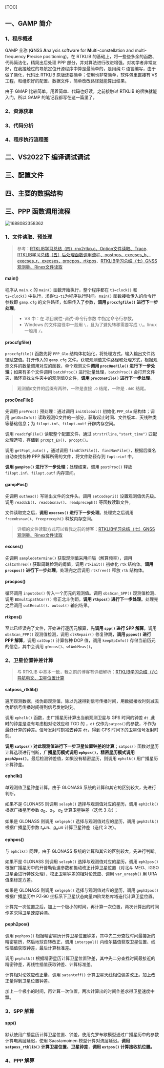 [TOC]

## 一、GAMP 简介

### 1、程序概述

GAMP 全称 (**G**NSS  **A**nalysis software for **M**ulti-constellation and multi-frequency **P**recise positioning)，在 RTKLIB 的基础上，将一些些多余的函数、代码简洁化，精简出后处理 PPP 部分，并对算法进行改进增强。对初学者非常友好，在我接触过的导航定位开源程序中算是最简单的，是用纯 C 语言编写，由于做了简化，代码比 RTKLIB 原版还要简单；使用也非常简单，软件包里直接有 VS 工程，和组织好的配置、数据文件，简单改改路径就能算出结果。

由于 GMAP 比较简单，用着简单、代码也好读，之前接触过 RTKLIB 的很快就能入门，所以 GAMP 的笔记我都写在这一篇里了。





### 2、资源获取





### 3、代码分析





### 4、程序执行流程图









## 二、VS2022下 编译调试调试









## 三、配置文件











## 四、主要的数据结构











## 三、PPP 函数调用流程

![1688082358362](https://pic-bed-1316053657.cos.ap-nanjing.myqcloud.com/img/1688082358362.png)

### 1、文件读取、预处理

> 参考：[RTKLIB学习总结（四）rnx2rtkp.c、Option文件读取、Trace](https://lizhengxiao.blog.csdn.net/article/details/129617353)、[RTKLIB学习总结（五）后处理函数调用流程、postpos、execses_b、execses_r、execses、procpos、rtkpos](https://lizhengxiao.blog.csdn.net/article/details/129887413)、[RTKLIB学习总结（七）GNSS观测量、Rinex文件读取](https://lizhengxiao.blog.csdn.net/article/details/130083589)

#### main()

程序从 `main.c` 的 `main()` 函数开始执行，整个程序都在 `t1=clock()` 和 `t2=clock()` 中执行，求得`t2-t1`为程序执行时间。`main()` 函数接收传入的命令行参数即 `gamp.cfg` 的文件路径，如果传入了参数，**调用 `proccfgfile()` 进行下一步处理**。

> * VS 中：在 项目属性-调试-命令行参数 中指定命令行参数。
> * Windows 的文件路径中一般用 `\`，且为了避免转移需要写成 `\\`。linux一般用 `/`。

#### proccfgfile()

`proccfgfile()` 函数先将  `PPP_Glo` 结构体初始化，将处理方式，输入输出文件路径赋空值。打开传入的 `gamp.cfg` 文件。获取观测值文件路径和处理方式，根据观测文件的数量调用对应的函数，单个观测文件**调用 `procOneFile()` 进行下一步处理**；如果有多个文件调用 `batchProc()` 进行批量处理，`batchProc()` 会打开文件夹，循环查找文件夹中的观测值O文件，**调用 `procOneFile()` 进行下一步处理**。

> 观测值`O`文件的后缀有两种，一种是直接 `.O` 结尾，一种是 `.ddO` 结尾。

#### procOneFile()

先调用 `preProc()` 预处理：通过调用 `initGlobal()` 初始化 `PPP_Glo` 结构体；调用 `getObsInfo()`  读取观测O文件的一部分，获取起止时间、文件版本、天线种类等基础信息；为 `filopt.inf`、`filopt.outf` 开辟内存空间。

调用 `readcfgFile()` 读取整个配置文件，通过 `strstr(line,"start_time")` 匹配处理选项，存储到 `prcOpt_Ex()`、`prcopt()`。

调用 `getFopt_auto()` ，通过调用 `findClkFile()`、`findNavFile()`，根据后缀名自动查找各种 PPP 解算所需的文件，将文件路径存到 `fopt->inf` 中。

**调用 `gampPos()` 进行下一步处理**；处理结束，调用 `postProc()` 释放 `filopt.inf`、`filopt.outf` 内存空间。

#### gampPos()

先调用 `outhead()` 写输出文件的文件头。调用 `setcodepri()` 设置观测值优先级。调用 `readdcb()`、`readobsnav()`、`readpreceph()` 等函数读取文件。

文件读取完之后，**调用 `execses()` 进行下一步处理**。处理完之后调用 `freeobsnav()`、`freepreceph()` 释放内存空间。

> 详细的文件读取方式可以看我之前的博客：[RTKLIB学习总结（七）GNSS观测量、Rinex文件读取](https://lizhengxiao.blog.csdn.net/article/details/130083589)

#### excses()

先调用 `sampledetermine()` 获取观测值采用间隔（解算频率），调用 `calCsThres()` 获取周跳检测的阈值，调用 `rtkinit()` 初始化 `rtk` 结构体。**调用 `procpos()` 进行下一步处理**。处理完之后调用 `rtkfree()` 释放 `rtk` 结构体。

#### procpos()

循环调用 `inputobs()` 传入一个历元的观测值。调用 `obsScan_SPP()` 观测值检测、调用 `BDmultipathCorr()` 修正北斗伪距。**调用 `rtkpos()` 进行下一步处理**。处理完之后调用 `outResult()`、`outsol()` 输出结果。

#### rtkpos()

至此已经读完了文件，开始进行逐历元解算，先**调用 `spp()` 进行 SPP 解算**，调用 `obsScan_PPP()` 观测值检测，调用 `clkRepair()` 修复钟跳，**调用 `pppos()` 进行 PPP 解算**，调用 `calDop()` 计算各种 DOP 值，调用 `keepEpInfo()` 存储当前历元的信息，其中会调用 `gfmeas()`、`wlAmbMeas()`。

### 2、卫星位置钟差计算

> 与 RTKLIB 中基本一致，我之前的博客有详细解析：[RTKLIB学习总结（六）导航电文、卫星位置计算](https://lizhengxiao.blog.csdn.net/article/details/129986385)

#### satposs_rtklib()

遍历观测数据，找伪距观测值，除以光速得到信号传播时间，用数据接收时刻减去伪距信号传播时间得到信号发射时刻。

调用 `ephclk()` 函数，由广播星历计算出当前观测卫星与 GPS 时间的钟差 `dt` ,此时的钟差是没有考虑相对论效应和 TGD 的 ，`dt` 仅作为`satpos()`的参数，不作为最终计算的钟差。信号发射时刻减去钟差 `dt`，得到 GPS 时间下的卫星信号发射时刻。

**调用 `satpos()` 对此观测值进行下一步卫星位置钟差的计算**；`satpos()` 函数对星历计算选项进行判断，**广播星历模式调用 `ephpos()`**，**精密星历模式调用 `peph2pos()`**。最后检测钟差值，如果没有精密星历，则调用 `ephclk()` 用广播星历计算钟差。

#### ephclk()

单观测值卫星钟差计算。由于 GLONASS 系统的计算和其它的区别较大，先进行判断。

如果不是 GLONASS 则调用 `seleph()` 选择与观测值对应的星历，调用 `eph2clk()` 根据广播星历参数 $a_0$、$a_1$、$a_2$ 计算卫星钟差（迭代 3 次）；

如果是 GLONASS 则调用 `selgeph()` 选择与观测值对应的星历，调用 `geph2clk()` 根据广播星历参数 $t_aun$、$g_aun$  计算卫星钟差（迭代 3 次）。

#### ephpos()

与 `ephclk()` 同理，由于 GLONASS 系统的计算和其它的区别较大，先进行判断。

如果不是 GLONASS 则调用 `seleph()` 选择与观测值对应的星历，调用 `eph2pos()` 根据广播星历中的开普勒轨道参数和摄动改正计算卫星位置（对北斗 MEO、IGSO 卫星会进行特殊处理）、校正卫星钟差的相对论效应、调用 `var_uraeph()` 用 URA 值来标定方差。

如果是 GLONASS 则调用 `selgeph()` 选择与观测值对应的星历，调用 `geph2pos()` 根据广播星历中 PZ-90 坐标系下卫星状态向量四阶龙格库塔迭代计算卫星位置。

计算完一次位置之后，加上一个极小的时间，再计算一次位置，两次计算出的时间作差求得卫星速度钟漂。

#### peph2pos()

调用 `pephpos()` 根据精密星历计算卫星位置钟差，其中先二分查找时间最接近的精密星历，然后地球自转改正，调用 `interppol()` 内维尔插值获取卫星位置、线性插值获取钟差，最后计算标准差。

调用 `pephclk()` 根据精密星历计算卫星位置钟差，其中先二分查找时间最接近的精密钟差，再线性插值获取钟差、计算标准差。

计算相对论效应改正量，调用 `satantoff()` 计算卫星天线相位偏差改正。加上改正量得到卫星位置钟差。

加上一个极小的时间，再计算一次位置，两次计算出的时间作差求得卫星速度中飘。

### 3、SPP 解算

#### spp()

默认使用广播星历计算卫星位置、钟差，使用克罗布歇模型通过广播星历中的参数计算电离层延迟，使用 Saastamoinen 模型计算对流层延迟。**调用 `satposs_rtklib()` 计算卫星位置、卫星钟差**，**调用 `estpos()` 计算接收机位置。**











### 4、PPP 解算

























